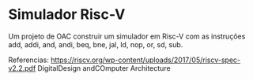 # Simulador Risc-V

Um projeto de OAC construir um simulador em Risc-V com as instruções add, addi, and, andi, beq, bne, jal, ld, nop, or, sd, sub.


Referencias:
  https://riscv.org/wp-content/uploads/2017/05/riscv-spec-v2.2.pdf
  DigitalDesign andCOmputer Architecture
